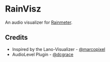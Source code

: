 # RainVisz
An audio visualizer for [Rainmeter](https://www.rainmeter.net).



## Credits
* Inspired by the Lano-Visualizer - [@marcopixel](https://github.com/marcopixel/Lano-Visualizer)
* AudioLevel Plugin - [@dcgrace](https://github.com/dcgrace/AudioLevel)